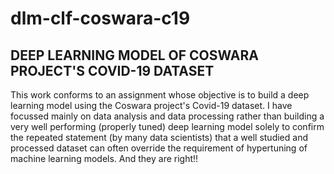 <h1>dlm-clf-coswara-c19</h1>

<h2>DEEP LEARNING MODEL OF COSWARA PROJECT'S COVID-19 DATASET</h2>
<p>
  This work conforms to an assignment whose objective is to build a deep learning model using the Coswara project's Covid-19 dataset. I have focussed mainly on data analysis and data processing rather than building a very well performing (properly tuned) deep learning model solely to confirm the repeated statement (by many data scientists) that a well studied and processed dataset can often override the requirement of hypertuning of machine learning models. And they are right!!
</p>
